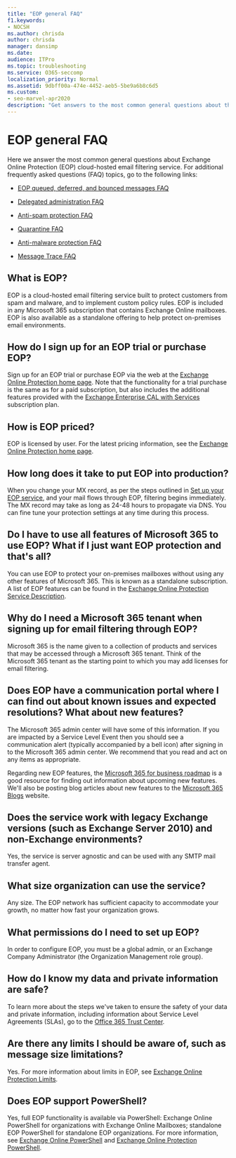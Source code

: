 ```yaml
---
title: "EOP general FAQ"
f1.keywords:
- NOCSH
ms.author: chrisda
author: chrisda
manager: dansimp
ms.date:
audience: ITPro
ms.topic: troubleshooting
ms.service: O365-seccomp
localization_priority: Normal
ms.assetid: 9dbff00a-474e-4452-aeb5-5be9a6b8c6d5
ms.custom:
- seo-marvel-apr2020
description: "Get answers to the most common general questions about the Exchange Online Protection (EOP) cloud-hosted email filtering service."
---
```


# EOP general FAQ

Here we answer the most common general questions about Exchange Online Protection (EOP) cloud-hosted email filtering service. For additional frequently asked questions (FAQ) topics, go to the following links:

- [EOP queued, deferred, and bounced messages FAQ](eop-queued-deferred-and-bounced-messages-faq.md)

- [Delegated administration FAQ](delegated-administration-faq.md)

- [Anti-spam protection FAQ](anti-spam-protection-faq.md)

- [Quarantine FAQ](quarantine-faq.md)

- [Anti-malware protection FAQ](anti-malware-protection-faq-eop.md)

- [Message Trace FAQ](https://docs.microsoft.com/exchange/monitoring/trace-an-email-message/message-trace-faq)

## What is EOP?

EOP is a cloud-hosted email filtering service built to protect customers from spam and malware, and to implement custom policy rules. EOP is included in any Microsoft 365 subscription that contains Exchange Online mailboxes. EOP is also available as a standalone offering to help protect on-premises email environments.

## How do I sign up for an EOP trial or purchase EOP?

Sign up for an EOP trial or purchase EOP via the web at the [Exchange Online Protection home page](https://products.office.com/exchange/exchange-email-security-spam-protection). Note that the functionality for a trial purchase is the same as for a paid subscription, but also includes the additional features provided with the [Exchange Enterprise CAL with Services](https://products.office.com/exchange/microsoft-exchange-server-licensing-licensing-overview) subscription plan.

## How is EOP priced?

EOP is licensed by user. For the latest pricing information, see the [Exchange Online Protection home page](https://products.office.com/exchange/exchange-email-security-spam-protection).

## How long does it take to put EOP into production?

When you change your MX record, as per the steps outlined in [Set up your EOP service](set-up-your-eop-service.md), and your mail flows through EOP, filtering begins immediately. The MX record may take as long as 24-48 hours to propagate via DNS. You can fine tune your protection settings at any time during this process.

## Do I have to use all features of Microsoft 365 to use EOP? What if I just want EOP protection and that's all?

You can use EOP to protect your on-premises mailboxes without using any other features of Microsoft 365. This is known as a standalone subscription. A list of EOP features can be found in the [Exchange Online Protection Service Description](https://docs.microsoft.com/office365/servicedescriptions/exchange-online-protection-service-description/exchange-online-protection-service-description).

## Why do I need a Microsoft 365 tenant when signing up for email filtering through EOP?

Microsoft 365 is the name given to a collection of products and services that may be accessed through a Microsoft 365 tenant. Think of the Microsoft 365 tenant as the starting point to which you may add licenses for email filtering.

## Does EOP have a communication portal where I can find out about known issues and expected resolutions? What about new features?

The Microsoft 365 admin center will have some of this information. If you are impacted by a Service Level Event then you should see a communication alert (typically accompanied by a bell icon) after signing in to the Microsoft 365 admin center. We recommend that you read and act on any items as appropriate.

Regarding new EOP features, the [Microsoft 365 for business roadmap](https://www.microsoft.com/microsoft-365/roadmap?filters=O365) is a good resource for finding out information about upcoming new features. We'll also be posting blog articles about new features to the [Microsoft 365 Blogs](https://www.microsoft.com/microsoft-365/blog/) website.

## Does the service work with legacy Exchange versions (such as Exchange Server 2010) and non-Exchange environments?

Yes, the service is server agnostic and can be used with any SMTP mail transfer agent.

## What size organization can use the service?

Any size. The EOP network has sufficient capacity to accommodate your growth, no matter how fast your organization grows.

## What permissions do I need to set up EOP?

In order to configure EOP, you must be a global admin, or an Exchange Company Administrator (the Organization Management role group).

## How do I know my data and private information are safe?

To learn more about the steps we've taken to ensure the safety of your data and private information, including information about Service Level Agreements (SLAs), go to the [Office 365 Trust Center](https://www.microsoft.com/trust-center).

## Are there any limits I should be aware of, such as message size limitations?

Yes. For more information about limits in EOP, see [Exchange Online Protection Limits](https://docs.microsoft.com/office365/servicedescriptions/exchange-online-protection-service-description/exchange-online-protection-limits).

## Does EOP support PowerShell?

Yes, full EOP functionality is available via PowerShell: Exchange Online PowerShell for organizations with Exchange Online Mailboxes; standalone EOP PowerShell for standalone EOP organizations. For more information, see [Exchange Online PowerShell](https://docs.microsoft.com/powershell/exchange/exchange-online-powershell) and [Exchange Online Protection PowerShell](https://docs.microsoft.com/powershell/exchange/exchange-online-protection-powershell).
